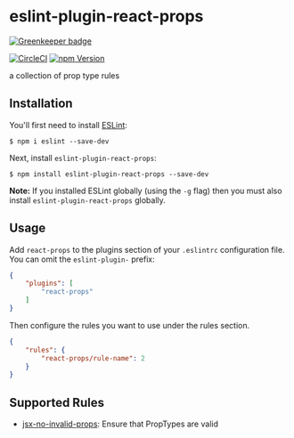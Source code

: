 # eslint-plugin-react-props

[![Greenkeeper badge](https://badges.greenkeeper.io/craigbilner/eslint-plugin-react-props.svg)](https://greenkeeper.io/)

[![CircleCI](https://circleci.com/gh/craigbilner/eslint-plugin-react-props.svg?style=svg)](https://circleci.com/gh/craigbilner/eslint-plugin-react-props)
[![npm Version](https://img.shields.io/npm/v/eslint-plugin-react-props.svg)](https://www.npmjs.com/package/eslint-plugin-react-props)

a collection of prop type rules

## Installation

You'll first need to install [ESLint](http://eslint.org):

```
$ npm i eslint --save-dev
```

Next, install `eslint-plugin-react-props`:

```
$ npm install eslint-plugin-react-props --save-dev
```

**Note:** If you installed ESLint globally (using the `-g` flag) then you must also install `eslint-plugin-react-props` globally.

## Usage

Add `react-props` to the plugins section of your `.eslintrc` configuration file. You can omit the `eslint-plugin-` prefix:

```json
{
    "plugins": [
        "react-props"
    ]
}
```


Then configure the rules you want to use under the rules section.

```json
{
    "rules": {
        "react-props/rule-name": 2
    }
}
```

## Supported Rules

* [jsx-no-invalid-props](docs/rules/jsx-no-invalid-props.md): Ensure that PropTypes are valid





